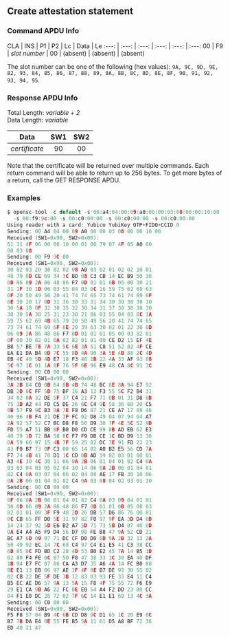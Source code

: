 <!-- Copyright 2021 Yubico AB

Licensed under the Apache License, Version 2.0 (the "License");
you may not use this file except in compliance with the License.
You may obtain a copy of the License at

    http://www.apache.org/licenses/LICENSE-2.0

Unless required by applicable law or agreed to in writing, software
distributed under the License is distributed on an "AS IS" BASIS,
WITHOUT WARRANTIES OR CONDITIONS OF ANY KIND, either express or implied.
See the License for the specific language governing permissions and
limitations under the License. -->


## Create attestation statement

### Command APDU Info

CLA | INS | P1 | P2 | Lc | Data | Le
:---: | :---: | :---: | :---: | :---: | :---:
00 | F9 | *slot number* | 00 | (absent) | (absent) | (absent)

The slot number can be one of the following (hex values): `9A, 9C, 9D, 9E, 82, 93, 84, 85, 86, 87, 88, 89, 8A, 8B, 8C, 8D, 8E, 8F,
90, 91, 92, 93, 94, 95`.

### Response APDU Info

Total Length: *variable + 2*\
Data Length: *variable*

Data | SW1 | SW2
:---: | :---: | :---:
*certificate* | 90 | 00

Note that the certificate will be returned over multiple commands. Each return command
will be able to return up to 256 bytes. To get more bytes of a return, call the GET
RESPONSE APDU.

### Examples

```C
$ opensc-tool -c default -s 00:a4:04:00:09:a0:00:00:03:08:00:00:10:00
  -s 00:f9:9c:00 -s 00:c0:00:00 -s 00:c0:00:00 -s 00:c0:00:00
Using reader with a card: Yubico YubiKey OTP+FIDO+CCID 0
Sending: 00 A4 04 00 09 A0 00 00 03 08 00 00 10 00
Received (SW1=0x90, SW2=0x00):
61 11 4F 06 00 00 10 00 01 00 79 07 4F 05 A0 00
00 03 08
Sending: 00 F9 9C 00
Received (SW1=0x90, SW2=0x00):
30 82 03 20 30 82 02 08 A0 03 02 01 02 02 10 01
48 79 0D CE 69 34 3C BD 08 C3 CB 14 EC B9 50 30
0D 06 09 2A 86 48 86 F7 0D 01 01 0B 05 00 30 21
31 1F 30 1D 06 03 55 04 03 0C 16 59 75 62 69 63
6F 20 50 49 56 20 41 74 74 65 73 74 61 74 69 6F
6E 30 20 17 0D 31 36 30 33 31 34 30 30 30 30 30
30 5A 18 0F 32 30 35 32 30 34 31 37 30 30 30 30
30 30 5A 30 25 31 23 30 21 06 03 55 04 03 0C 1A
59 75 62 69 4B 65 79 20 50 49 56 20 41 74 74 65
73 74 61 74 69 6F 6E 20 39 63 30 82 01 22 30 0D
06 09 2A 86 48 86 F7 0D 01 01 01 05 00 03 82 01
0F 00 30 82 01 0A 02 82 01 01 00 CE D2 15 EF 4E
B8 57 BE 7E 7A 33 5C 6E 3A 51 C8 51 52 82 4F CE
EA E1 DA B4 0D 7C 55 8D 4A 90 3A 5E 4B 88 2C 4D
EB 4C 48 5D 4D E7 18 F3 48 1B 22 4A 33 AF 93 08
5C 97 1C 01 1A 8F 76 5F 6E 96 E9 48 CA 8C 91 3C
Sending: 00 C0 00 00
Received (SW1=0x90, SW2=0x00):
3A 2B 84 C0 0B 64 8B 4B 74 48 BC 8E 8A 94 E7 92
DB 2D 6C FF 5D 75 BF 16 A3 13 F3 55 5C F2 B4 31
34 02 0A 32 DE 5F 37 C4 21 F7 71 0B 01 31 D8 8B
75 3D A2 44 FD C5 DE 26 6C C4 9E 58 36 60 20 C5
0B 57 F9 9C B3 9A 7E F8 D6 87 21 CE A7 17 69 46
40 96 4B F4 21 DE 3F FC 02 D8 49 04 07 94 64 A7
2A 92 57 52 C7 BC D8 F8 56 D9 30 7F 4E 5C 52 9D
FD 55 A7 51 BB 8F B0 D0 CD CE 99 8B AD EB 62 E3
40 79 1D 72 BA 58 8C F7 F9 DB CE 1C BD D9 13 30
0A 59 66 97 15 4B 7F 59 25 82 DC 7E 91 FD 22 23
43 F0 B7 73 0F C3 00 65 14 82 A0 B2 E5 56 CD 7A
F7 74 4B 41 70 D1 1C CD 0B AD 19 02 03 01 00 01
A3 4E 30 4C 30 11 06 0A 2B 06 01 04 01 82 C4 0A
03 03 04 03 05 02 04 30 14 06 0A 2B 06 01 04 01
82 C4 0A 03 07 04 06 02 04 00 AE 17 FB 30 10 06
0A 2B 06 01 04 01 82 C4 0A 03 08 04 02 03 01 30
Sending: 00 C0 00 00
Received (SW1=0x90, SW2=0x00):
0F 06 0A 2B 06 01 04 01 82 C4 0A 03 09 04 01 01
30 0D 06 09 2A 86 48 86 F7 0D 01 01 0B 05 00 03
82 01 01 00 3F F9 48 2D 26 DB 57 D6 86 76 00 81
0C CB 65 FF D0 5E 31 97 82 F0 97 9F EA 3D D4 0D
14 24 37 92 5D E6 B2 A7 5D 71 73 5B D4 87 40 8D
0A E4 A4 A5 F9 D4 56 D7 98 FE B8 47 9A 52 CD 21
BC A7 6D 09 97 71 DC CF D0 D0 0D 9A 2B 32 13 2A
50 49 92 EC 14 7C 68 C4 97 C4 E1 E5 41 C3 38 CC
6D 85 0C FD BD C2 28 4D 53 B0 E2 45 7A 14 B5 1D
62 80 F4 FE 0C 87 50 F0 47 38 33 1C 39 EA 40 DF
1B 94 E7 FC 87 06 CA A3 D7 35 A6 4A 14 FC B0 88
8E E1 13 EB 06 97 AE 1F 4F 8E B7 DE 93 30 55 02
02 CB 22 DE 5F DE 3B 12 83 03 93 FE 33 E4 11 C4
B5 EC AE D6 57 9A 13 5A 15 F8 4F 75 55 72 F6 E9
29 E1 CA 9B A6 22 FC 0E E0 54 A4 F2 DD 23 80 CC
04 F1 E0 DC 28 72 02 7F 6C 14 E1 E1 69 13 4C 3A
Sending: 00 C0 00 00
Received (SW1=0x90, SW2=0x00):
F5 F8 57 04 B9 4C 6B CD D8 9C D1 65 1C 20 E9 0C
B7 7B DA E4 0E 55 FE B5 5A 11 61 D5 A8 BF 72 36
ED 40 21 47
```


